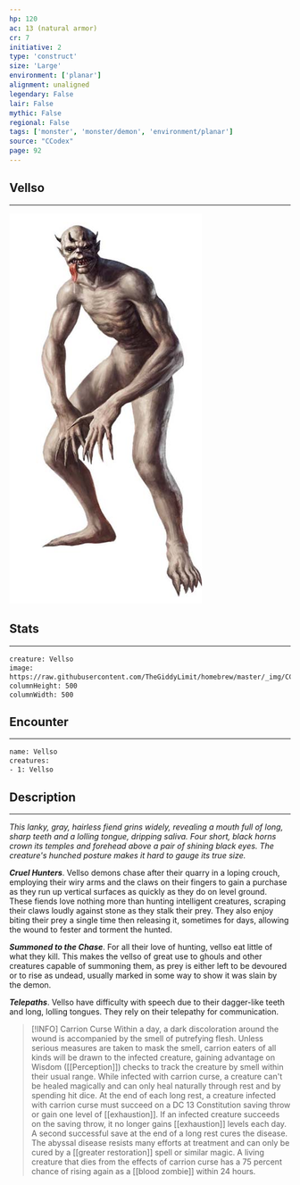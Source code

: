 ```yaml
---
hp: 120
ac: 13 (natural armor)
cr: 7
initiative: 2
type: 'construct'    
size: 'Large'
environment: ['planar']
alignment: unaligned
legendary: False
lair: False
mythic: False
regional: False
tags: ['monster', 'monster/demon', 'environment/planar']
source: "CCodex"
page: 92
---
```


## Vellso
---

![|600](https://raw.githubusercontent.com/TheGiddyLimit/homebrew/master/_img/CCodex/vellso.jpg)

## Stats
---

```statblock
creature: Vellso
image: https://raw.githubusercontent.com/TheGiddyLimit/homebrew/master/_img/CCodex/vellso_token.png
columnHeight: 500
columnWidth: 500
```

## Encounter
---

```encounter-table
name: Vellso
creatures:
- 1: Vellso
```

## Description
---
_This lanky, gray, hairless fiend grins widely, revealing a mouth full of long, sharp teeth and a lolling tongue, dripping saliva. Four short, black horns crown its temples and forehead above a pair of shining black eyes. The creature's hunched posture makes it hard to gauge its true size._

**_Cruel Hunters_**. Vellso demons chase after their quarry in a loping crouch, employing their wiry arms and the claws on their fingers to gain a purchase as they run up vertical surfaces as quickly as they do on level ground. These fiends love nothing more than hunting intelligent creatures, scraping their claws loudly against stone as they stalk their prey. They also enjoy biting their prey a single time then releasing it, sometimes for days, allowing the wound to fester and torment the hunted.


**_Summoned to the Chase_**. For all their love of hunting, vellso eat little of what they kill. This makes the vellso of great use to ghouls and other creatures capable of summoning them, as prey is either left to be devoured or to rise as undead, usually marked in some way to show it was slain by the demon.


**_Telepaths_**. Vellso have difficulty with speech due to their dagger-like teeth and long, lolling tongues. They rely on their telepathy for communication.


> [!INFO] Carrion Curse
>Within a day, a dark discoloration around the wound is accompanied by the smell of putrefying flesh. Unless serious measures are taken to mask the smell, carrion eaters of all kinds will be drawn to the infected creature, gaining advantage on Wisdom ([[Perception]]) checks to track the creature by smell within their usual range.
>While infected with carrion curse, a creature can't be healed magically and can only heal naturally through rest and by spending hit dice. At the end of each long rest, a creature infected with carrion curse must succeed on a DC 13 Constitution saving throw or gain one level of [[exhaustion]]. If an infected creature succeeds on the saving throw, it no longer gains [[exhaustion]] levels each day. A second successful save at the end of a long rest cures the disease. The abyssal disease resists many efforts at treatment and can only be cured by a [[greater restoration]] spell or similar magic.
>A living creature that dies from the effects of carrion curse has a 75 percent chance of rising again as a [[blood zombie]] within 24 hours.





